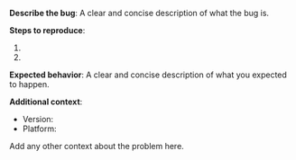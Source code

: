 **Describe the bug**:
A clear and concise description of what the bug is.

**Steps to reproduce**:

1. 
2. 

**Expected behavior**:
A clear and concise description of what you expected to happen.

**Additional context**:
- Version:
- Platform:

Add any other context about the problem here.